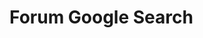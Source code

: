 # Forum Google Search

<script async src="https://cse.google.com/cse.js?cx=011865779424927286153:f0yuvobosjg"></script>
<div class="gcse-search"></div>